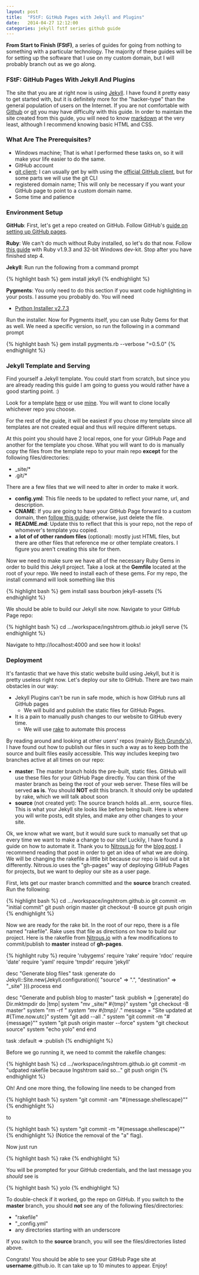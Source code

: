 ```yaml
---
layout: post
title:  "FStF: GitHub Pages with Jekyll and Plugins"
date:   2014-04-27 12:12:00
categories: jekyll fstf series github guide
---
```


__From Start to Finish (FStF)__, a series of guides for going from nothing to something with a particular technology. The majority of these guides will be for setting up the software that I use on my custom domain, but I will probably branch out as we go along.

### FStF: GitHub Pages With Jekyll And Plugins

The site that you are at right now is using [Jekyll][jekyll-main]. I have found it pretty easy to get started with, but it is definitely more for the "hacker-type" than the general population of users on the Internet. If you are not comfortable with [Github][github-main] or [git][git-main] you may have difficulty with this guide. In order to maintain the site created from this guide, you will need to know [markdown][markdown-main] at the very least, although I recommend knowing basic HTML and CSS.

### What Are The Prerequisites?

- Windows machine; That is what I performed these tasks on, so it will make your life easier to do the same.
- GitHub account
- [git client][git-clients]; I can usually get by with using the [official GitHub client][github-client-windows], but for some parts we will use the git CLI
- registered domain name; This will only be necessary if you want your GitHub page to point to a custom domain name.
- Some time and patience

### Environment Setup

__GitHub__: First, let's get a repo created on GitHub. Follow GitHub's [guide on setting up GitHub pages][github-pages-setup-guide].

__Ruby__: We can't do much without Ruby installed, so let's do that now. Follow [this guide][ruby-setup-guide] with Ruby v1.9.3 and 32-bit Windows dev-kit.  Stop after you have finished step 4.

__Jekyll__: Run run the following from a command prompt

{% highlight bash %}
gem install jekyll
{% endhighlight %}

__Pygments__: You only need to do this section if you want code highlighting in your posts. I assume you probably do. You will need

- [Python Installer v2.7.3][python-2-7-3-download]

Run the installer. Now for Pygments itself, you can use Ruby Gems for that as well. We need a specific version, so run the following in a command prompt

{% highlight bash %}
gem install pygments.rb --verbose "=0.5.0"
{% endhighlight %}

### Jekyll Template and Serving

Find yourself a Jekyll template. You could start from scratch, but since you are already reading this guide I am going to guess you would rather have a good starting point. :)

Look for a template [here][jekyll-templates-list] or use [mine][my-jekyll-source]. You will want to clone locally whichever repo you choose. 

For the rest of the guide, it will be easiest if you chose my template since all templates are not created equal and thus will require different setups.

At this point you should have 2 local repos, one for your GitHub Page and another for the template you chose. What you will want to do is manually copy the files from the template repo to your main repo __except__ for  the following files/directories:

- _site/*
- .git/*

There are a few files that we will need to alter in order to make it work.

- __config.yml__: This file needs to be updated to reflect your name, url, and description.
- __CNAME__: If you are going to have your GitHub Page forward to a custom domain, then [follow this guide][custom-domain-guide]; otherwise, just delete the file.
- __README.md__: Update this to reflect that this is your repo, not the repo of whomever's template you copied.
- __a lot of of other random files__ (optional): mostly just HTML files, but there are other files that reference me or other template creators.  I figure you aren't creating this site for them.

Now we need to make sure we have all of the necessary Ruby Gems in order to build this Jekyll project. Take a look at the __Gemfile__ located at the root of your repo. We need to install each of these gems. For my repo, the install command will look something like this

{% highlight bash %}
gem install sass bourbon jekyll-assets
{% endhighlight %}

We should be able to build our Jekyll site now. Navigate to your GitHub Page repo:

{% highlight bash %}
cd .../workspace/ingshtrom.github.io
jekyll serve
{% endhighlight %}

Navigate to http://localhost:4000 and see how it looks!

### Deployment

It's fantastic that we have this static website build using Jekyll, but it is pretty useless right now. Let's deploy our site to GitHub. There are two main obstacles in our way: 

+ Jekyll Plugins can't be run in safe mode, which is how GitHub runs all GitHub pages
  * We will build and publish the static files for GitHub Pages.
+ It is a pain to manually push changes to our website to GitHub every time.
  * We will use [rake][rake] to automate this process

By reading around and looking at other users' repos (mainly [Rich Grundy's][rich-grundy-jekyll-template]), I have found out how to publish our files in such a way as to keep both the source and built files easily accessible. This way includes keeping two branches active at all times on our repo:

- __master__: The master branch holds the pre-built, static files. GitHub will use these files for your GitHub Page directly. You can think of the master branch as being the root of your web server. These files will be served __as is__. You should __NOT__ edit this branch. It should only be updated by rake, which we will talk about soon
- __source__ (not created yet): The source branch holds all...erm, source files. This is what your Jekyll site looks like before being built. Here is where you will write posts, edit styles, and make any other changes to your site.

Ok, we know what we want, but it would sure suck to manually set that up every time we want to make a change to our site! Luckily, I have found a guide on how to automate it. Thank you to [Nitrous.io][nitrous-main] for the [blog post][nitrous-jekyll-guide]. I recommend reading that post in order to get an idea of what we are doing. We will be changing the rakefile a little bit because our repo is laid out a bit differently. Nitrous.io uses the "gh-pages" way of deploying GitHub Pages for projects, but we want to deploy our site as a user page. 

First, lets get our master branch committed and the __source__ branch created. Run the following:

{% highlight bash %}
cd .../workspace/ingshtrom.github.io
git commit -m "initial commit"
git push origin master
git checkout -B source
git push origin
{% endhighlight %}

Now we are ready for the rake bit. In the root of our repo, there is a file named "rakefile". Rake uses that file as directions on how to build our project. Here is the rakefile from [Nitrous.io][nitrous-jekyll-guide] with a few modifications to commit/publish to __master__ instead of __gh-pages__.

{% highlight ruby %}
require 'rubygems'
require 'rake'
require 'rdoc'
require 'date'
require 'yaml'
require 'tmpdir'
require 'jekyll'

desc "Generate blog files"
task :generate do
  Jekyll::Site.new(Jekyll.configuration({
    "source"      => ".",
    "destination" => "_site"
  })).process
end


desc "Generate and publish blog to master"
task :publish => [:generate] do
  Dir.mktmpdir do |tmp|
    system "mv _site/* #{tmp}"
    system "git checkout -B master"
    system "rm -rf *"
    system "mv #{tmp}/* ."
    message = "Site updated at #{Time.now.utc}"
    system "git add --all ."
    system "git commit -m \"#{message}\""
    system "git push origin master --force"
    system "git checkout source"
    system "echo yolo"
  end
end

task :default => :publish
{% endhighlight %}

Before we go running it, we need to commit the rakefile changes:

{% highlight bash %}
cd .../workspace/ingshtrom.github.io
git commit -m "udpated rakefile because Ingshtrom said so..."
git push origin
{% endhighlight %}

Oh! And one more thing, the following line needs to be changed from

{% highlight bash %}
system "git commit -am \"#{message.shellescape}\""
{% endhighlight %}

to

{% highlight bash %}
system "git commit -m \"#{message.shellescape}\""
{% endhighlight %}
(Notice the removal of the "a" flag).

Now just run 

{% highlight bash %}
rake
{% endhighlight %}

You will be prompted for your GitHub credentials, and the last message you _should_ see is

{% highlight bash %}
yolo
{% endhighlight %}

To double-check if it worked, go the repo on GitHub. If you switch to the __master__ branch, you should __not__ see any of the following files/directories:

- "rakefile"
- "_config.yml"
- any directories starting with an underscore

If you switch to the __source__ branch, you will see the files/directories listed above.

Congrats! You should be able to see your GitHub Page site at __username__.github.io. It can take up to 10 minutes to appear. Enjoy!

[jekyll-main]: http://jekyllrb.com/
[jekyll-templates-list]: https://github.com/jekyll/jekyll/wiki/Sites
[jekyll-plugins-main]: http://jekyllrb.com/docs/plugins/
[git-main]: http://git-scm.com/
[github-main]: https://github.com/
[github-pages-setup-guide]: https://pages.github.com/
[ruby-setup-guide]: http://www.madhur.co.in/blog/2011/09/01/runningjekyllwindows.html
[ruby-download]: http://rubyinstaller.org/downloads/
[ruby-exact-download]: http://dl.bintray.com/oneclick/rubyinstaller/ruby-1.9.3-p545-i386-mingw32.7z?direct
[ruby-dev-kit-download]: https://github.com/downloads/oneclick/rubyinstaller/DevKit-tdm-32-4.5.2-20111229-1559-sfx.exe
[python-2-7-3-download]: https://www.python.org/ftp/python/2.7.6/python-2.7.6.msi
[rich-grundy-reference]: http://www.richgrundy.com/
[rich-grundy-jekyll-template]: https://github.com/richguk/richguk.github.io
[my-jekyll-source]: https://github.com/ingshtrom/ingshtrom.github.io
[pygments-main]: http://pygments.org/
[markdown-main]: http://daringfireball.net/projects/markdown/
[git-clients]: http://git-scm.com/downloads/guis
[github-client-windows]: https://windows.github.com/
[ruby-lang-main]: https://www.ruby-lang.org/en/
[ruby-gems]: http://rubygems.org/
[custom-domain-guide]: https://help.github.com/articles/setting-up-a-custom-domain-with-github-pages
[nitrous-main]: https://www.nitrous.io/
[nitrous-jekyll-guide]: http://blog.nitrous.io/2013/08/30/using-jekyll-plugins-on-github-pages.html
[rake]: http://rake.rubyforge.org/